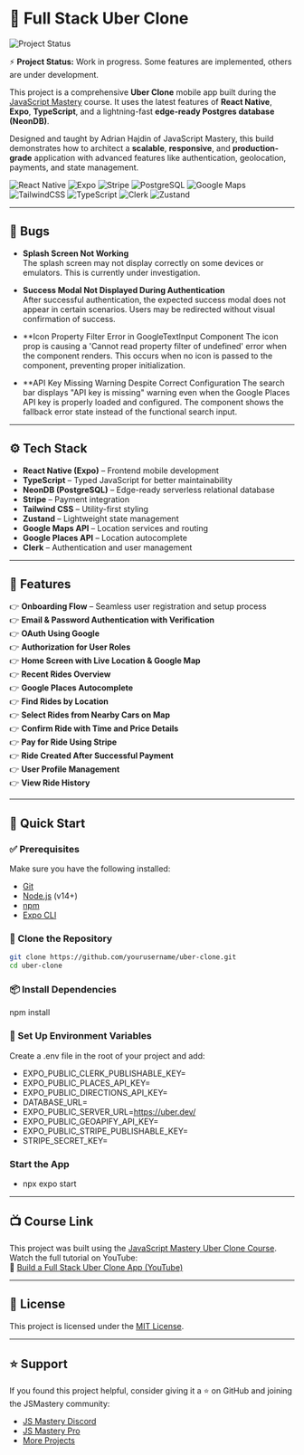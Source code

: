 # 🚕 Full Stack Uber Clone

![Project Status](https://img.shields.io/badge/status-in%20progress-yellow)

⚡ **Project Status:** Work in progress. Some features are implemented, others are under development.

This project is a comprehensive **Uber Clone** mobile app built during the [JavaScript Mastery](https://jsmastery.pro/) course. It uses the latest features of **React Native**, **Expo**, **TypeScript**, and a lightning-fast **edge-ready Postgres database (NeonDB)**.

Designed and taught by Adrian Hajdin of JavaScript Mastery, this build demonstrates how to architect a **scalable**, **responsive**, and **production-grade** application with advanced features like authentication, geolocation, payments, and state management.

![React Native](https://img.shields.io/badge/-React_Native-61DAFB?style=flat-square&logo=react&logoColor=black)
![Expo](https://img.shields.io/badge/-Expo-000020?style=flat-square&logo=expo&logoColor=white)
![Stripe](https://img.shields.io/badge/-Stripe-626CD9?style=flat-square&logo=stripe&logoColor=white)
![PostgreSQL](https://img.shields.io/badge/-PostgreSQL-336791?style=flat-square&logo=postgresql&logoColor=white)
![Google Maps](https://img.shields.io/badge/-Google_Maps-4285F4?style=flat-square&logo=google-maps&logoColor=white)
![TailwindCSS](https://img.shields.io/badge/-TailwindCSS-38B2AC?style=flat-square&logo=tailwind-css&logoColor=white)
![TypeScript](https://img.shields.io/badge/-TypeScript-3178C6?style=flat-square&logo=typescript&logoColor=white)
![Clerk](https://img.shields.io/badge/-Clerk-5A67D8?style=flat-square&logo=clerk&logoColor=white)
![Zustand](https://img.shields.io/badge/-Zustand-000000?style=flat-square)

---

## 🐛 Bugs

- **Splash Screen Not Working**  
  The splash screen may not display correctly on some devices or emulators. This is currently under investigation.

- **Success Modal Not Displayed During Authentication**  
  After successful authentication, the expected success modal does not appear in certain scenarios. Users may be redirected without visual confirmation of success.

- \*\*Icon Property Filter Error in GoogleTextInput Component
  The icon prop is causing a 'Cannot read property filter of undefined' error when the component renders. This occurs when no icon is passed to the component, preventing proper initialization.

- \*\*API Key Missing Warning Despite Correct Configuration
  The search bar displays "API key is missing" warning even when the Google Places API key is properly loaded and configured. The component shows the fallback error state instead of the functional search input.

---

## ⚙️ Tech Stack

- **React Native (Expo)** – Frontend mobile development
- **TypeScript** – Typed JavaScript for better maintainability
- **NeonDB (PostgreSQL)** – Edge-ready serverless relational database
- **Stripe** – Payment integration
- **Tailwind CSS** – Utility-first styling
- **Zustand** – Lightweight state management
- **Google Maps API** – Location services and routing
- **Google Places API** – Location autocomplete
- **Clerk** – Authentication and user management

---

## 🔋 Features

👉 **Onboarding Flow** – Seamless user registration and setup process  
👉 **Email & Password Authentication with Verification**  
👉 **OAuth Using Google**  
👉 **Authorization for User Roles**  
👉 **Home Screen with Live Location & Google Map**  
👉 **Recent Rides Overview**  
👉 **Google Places Autocomplete**  
👉 **Find Rides by Location**  
👉 **Select Rides from Nearby Cars on Map**  
👉 **Confirm Ride with Time and Price Details**  
👉 **Pay for Ride Using Stripe**  
👉 **Ride Created After Successful Payment**  
👉 **User Profile Management**  
👉 **View Ride History**

---

## 🤸 Quick Start

### ✅ Prerequisites

Make sure you have the following installed:

- [Git](https://git-scm.com/)
- [Node.js](https://nodejs.org/) (v14+)
- [npm](https://www.npmjs.com/)
- [Expo CLI](https://docs.expo.dev/get-started/installation/)

### 📁 Clone the Repository

```bash
git clone https://github.com/yourusername/uber-clone.git
cd uber-clone
```

### 📦 Install Dependencies

npm install

### 🔐 Set Up Environment Variables

Create a .env file in the root of your project and add:

- EXPO_PUBLIC_CLERK_PUBLISHABLE_KEY=
- EXPO_PUBLIC_PLACES_API_KEY=
- EXPO_PUBLIC_DIRECTIONS_API_KEY=
- DATABASE_URL=
- EXPO_PUBLIC_SERVER_URL=https://uber.dev/
- EXPO_PUBLIC_GEOAPIFY_API_KEY=
- EXPO_PUBLIC_STRIPE_PUBLISHABLE_KEY=
- STRIPE_SECRET_KEY=

### Start the App

- npx expo start

---

## 📺 Course Link

This project was built using the [JavaScript Mastery Uber Clone Course](https://jsm.dev/uber-kit).  
Watch the full tutorial on YouTube:  
🔗 [Build a Full Stack Uber Clone App (YouTube)](https://www.youtube.com/watch?v=1xHqHNX6B6I)

---

## 📄 License

This project is licensed under the [MIT License](https://opensource.org/licenses/MIT).

---

## ⭐ Support

If you found this project helpful, consider giving it a ⭐ on GitHub and joining the JSMastery community:

- [JS Mastery Discord](https://discord.gg/jsmastery)
- [JS Mastery Pro](https://jsm.dev/uber-jsmpro)
- [More Projects](https://jsm.dev/uber-kit)
